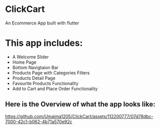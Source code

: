 # ClickCart

An Ecommerce App built with flutter

# This app includes:
- A Welcome Slider
- Home Page
- Bottom Navigtaion Bar
- Products Page with Categories Filters
- Products Detail Page
- Favourite Products Functionality
- Add to Cart and Place Order Functionality

## Here is the Overview of what the app looks like:



https://github.com/Umaima1205/ClickCart/assets/112200777/07d78dbc-7000-42c1-b062-4b71a570e92c











